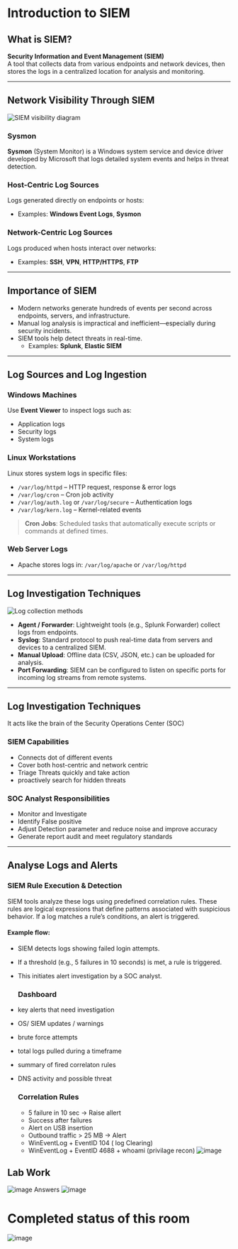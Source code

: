 # Introduction to SIEM

##  What is SIEM?
**Security Information and Event Management (SIEM)**  
A tool that collects data from various endpoints and network devices, then stores the logs in a centralized location for analysis and monitoring.

---

##  Network Visibility Through SIEM

![SIEM visibility diagram](https://github.com/user-attachments/assets/0d7fcad2-095e-4bcb-8303-8c20f7211dff)

###  Sysmon
**Sysmon** (System Monitor) is a Windows system service and device driver developed by Microsoft that logs detailed system events and helps in threat detection.

###  Host-Centric Log Sources
Logs generated directly on endpoints or hosts:
- Examples: **Windows Event Logs**, **Sysmon**

###  Network-Centric Log Sources
Logs produced when hosts interact over networks:
- Examples: **SSH**, **VPN**, **HTTP/HTTPS**, **FTP**

---

##  Importance of SIEM

- Modern networks generate hundreds of events per second across endpoints, servers, and infrastructure.
- Manual log analysis is impractical and inefficient—especially during security incidents.
- SIEM tools help detect threats in real-time.
  - Examples: **Splunk**, **Elastic SIEM**

---

##  Log Sources and Log Ingestion

###  Windows Machines
Use **Event Viewer** to inspect logs such as:
- Application logs
- Security logs
- System logs

###  Linux Workstations
Linux stores system logs in specific files:
- `/var/log/httpd` – HTTP request, response & error logs
- `/var/log/cron` – Cron job activity
- `/var/log/auth.log` or `/var/log/secure` – Authentication logs
- `/var/log/kern.log` – Kernel-related events

> **Cron Jobs**: Scheduled tasks that automatically execute scripts or commands at defined times.

###  Web Server Logs
- Apache stores logs in: `/var/log/apache` or `/var/log/httpd`

---

##  Log Investigation Techniques

![Log collection methods](https://github.com/user-attachments/assets/b8d8fa55-5192-4624-88e2-5a0c36267677)

- **Agent / Forwarder**: Lightweight tools (e.g., Splunk Forwarder) collect logs from endpoints.
- **Syslog**: Standard protocol to push real-time data from servers and devices to a centralized SIEM.
- **Manual Upload**: Offline data (CSV, JSON, etc.) can be uploaded for analysis.
- **Port Forwarding**: SIEM can be configured to listen on specific ports for incoming log streams from remote systems.

---
##  Log Investigation Techniques
It acts like the brain of the Security Operations Center (SOC)
###  SIEM Capabilities
* Connects dot of different events
* Cover both host-centric and network centric
* Triage Threats quickly and take action
* proactively search for hidden threats
###  SOC Analyst Responsibilities
* Monitor and Investigate
* Identify False positive
* Adjust Detection parameter and reduce noise and improve accuracy
* Generate report audit and meet regulatory standards
  
---
## Analyse Logs and Alerts
### SIEM Rule Execution & Detection
SIEM tools analyze these logs using predefined correlation rules. These rules are logical expressions that define patterns associated with suspicious behavior. If a log matches a rule’s conditions, an alert is triggered.
#### Example flow:

* SIEM detects logs showing failed login attempts.

* If a threshold (e.g., 5 failures in 10 seconds) is met, a rule is triggered.

* This initiates alert investigation by a SOC analyst.
  ### Dashboard
 * key alerts that need investigation
 * OS/ SIEM updates / warnings
 * brute force attempts
 * total logs pulled during a timeframe
 * summary of fired correlaton rules
 * DNS activity and possible threat
   ### Correlation Rules
   * 5 failure in 10 sec -> Raise allert
   * Success after failures
   * Alert on USB insertion
   * Outbound traffic > 25 MB -> Alert
   *  WinEventLog + EventID 104 ( log Clearing)
   *  WinEventLog + EventID 4688 + whoami (privilage recon)
     ![image](https://github.com/user-attachments/assets/d25d284c-0cc9-416e-9148-4b95770fd3e6)
## Lab Work
![image](https://github.com/user-attachments/assets/50979c6a-e964-4dea-a422-143aaa2038a8)
Answers
![image](https://github.com/user-attachments/assets/4feff115-7c47-412b-b269-a3b504358205)

# Completed status of this room
![image](https://github.com/user-attachments/assets/14e00b46-a6c3-4c76-a3af-5640f1211a46)









